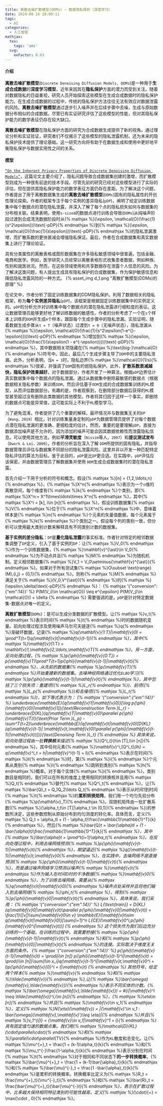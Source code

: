 ```yaml
---
title: 离散去噪扩散模型(DDMs) — 数据隐私探析（深度学习）
date: 2024-08-16 18:00:11
tags:
  - AI
categories:
  - 人工智能
mathjax:
  tex:
    tags: 'ams'
  svg:
    exFactor: 0.03
---
```


#### 介绍

**离散去噪扩散模型**(`Discrete Denoising Diffusion Models, DDMs`)是一种用于**生成合成数据**的**深度学习模型**，近年来因其在**隐私保护**方面的潜力而受到关注。随着对数据隐私的日益重视，研究人员开始探索这些模型在生成合成数据时的隐私保护能力。在生成合成数据的过程中，传统的隐私保护方法往往无法有效应对数据泄露的风险。**离散去噪扩散模型**通过逐步引入噪声并在后续步骤中去噪，生成与原始数据分布相似的合成数据。尽管已有实证研究评估了这些模型的性能，但对其隐私保护能力的数学表征仍存在较大缺口。
<!-- more -->

**离散去噪扩散模型**在隐私保护方面的研究为合成数据生成提供了新的视角。通过理论分析和实证验证，研究者们不仅揭示了这些模型的隐私泄露机制，还为未来的隐私保护技术提供了理论基础。这一研究方向将有助于在数据生成和使用中更好地平衡隐私保护与数据实用性之间的关系。

#### 模型

[`“On the Inherent Privacy Properties of Discrete Denoising Diffusion Models”`](https://openreview.net/pdf?id=UuU6C6CUoF)，这篇论文主要介绍了，隐私问题导致合成数据集创建的激增，而扩散模型则成为一种很有前途的技术手段。尽管先前的研究已经对这些模型进行了实际的评估，但在提供其隐私保护能力的数学表征方面仍存在差距。为了解决这个问题，作者提出了用于离散数据集生成的**离散去噪扩散模型**(`DDMs`)固有的隐私属性的开创性理论探索。作者的框架专注于每个实例的差异隐私(`pDP`)，阐明了给定训练数据集中每个数据点的潜在隐私泄露，并深入了解了每个点的隐私损失如何与数据集的分布相关联。结果表明，使用`s-sized`的数据点进行训练会导致(`DDMs`)从纯噪声阶段过渡到合成清洗数据阶段时从{% mathjax %}(\epsilon, \mathcal{O}(\frac{1}{s^2\epsilon}))\text{-pDP}{% endmathjax %}到{% mathjax %}(\epsilon, \mathcal{O}(\frac{1}{s\epsilon}))\text{-pDP}{% endmathjax %}的隐私泄漏激增，而扩散系数的更快衰减会增强隐私保证。最后，作者在合成数据集和真实数据集上进行了理论验证。

具有分类属性的离散表格或图形数据集在许多隐私敏感领域中很普遍，包括金融、电商和医学。例如，医学研究人员经常以离散表格形式收集患者数据，例如种族、性别和就医状况。然而，在这些领域使用和共享数据存在泄露个人信息的风险。为了解决这类问题，有人提出生成具有隐私保护的合成数据集，作为保护敏感信息和降低隐私泄露风险的一种方式。
{% asset_img d_1.png  "离散扩散模型(DDMs)的原理" %}

在论文中，作者分析了固定训练数据集的DDM隐私保护。利用了数据相关的隐私框架，称为**每个实例差异隐私**(`pDP`)，该框架是根据固定训练数据集中的实例定义的。`pDP`的分析允许对训练集中每个数据点的潜在隐私泄露进行细粒度的表征。这让数据管理员能够更好地了解训练数据的敏感性。作者的分析考虑了一个在`s`个样本上训练的`DDM`并生成`m`个样本，跟踪每个生成步骤中的隐私泄漏。实验证明，随着数据生成步骤从`t = T`（噪声状态）过渡到`t = 0`（无噪声状态），隐私泄漏从{% mathjax %}(\epsilon, \mathcal{O}(\frac{1}{s^2\epsilon(1-e^{}-\epsilon)}))\text{-pDP}{% endmathjax %}增加到{% mathjax %}(\epsilon, \mathcal{O}(\frac{1}{s\epsilon(1 - e^{-\epsilon})}))\text{-pDP}{% endmathjax %}，其中数据相关项隐藏在{% mathjax %}\text{big-}\mathcal{O}{% endmathjax %}符号中。因此，最后几个生成步骤主导了`DDM`中的主要隐私泄漏。此外，分析表明，当`m = 1`时，隐私边界{% mathjax %}\mathcal{O}(1/s){% endmathjax %}很紧，并强调了`DDM`固有的弱隐私保护。此外，**扩散系数衰减越快，隐私保护效果越好**。对于数据部分，作者开发了一种算法，根据`pDP`边界估计真实数据集中每个数据点的隐私泄漏。通过从数据集中删除最敏感的数据点（根据数据相关隐私参数）来训练`DDM`，然后评估基于`DDM`生成的合成数据集训练的`ML`模型，从而评估数据部分。有趣的是，作者观察到，在删除部分数据后获得的`ML`模型甚至超过没有删除此类数据的其他模型。作者将其归因于这样一个事实，即删除的数据点可能是异常值，这可能实际上不利于`ML`模型学习。

为了避免混淆，作者提供了几个重要的解释。最坏情况并与数据集无关的`DP`（`Wang，2019`）相比，针对训练集量身定制的`pDP`为数据管理员提供了对每个数据点潜在隐私泄漏的更准确、更细粒度的估计。然而，重要的是要理解`pDP`。直接为数据添加噪声是不允许的，因为添加的噪声可能会因其数据依赖性而泄露隐私信息。可以使用其他方法，例如**平滑灵敏度**（`Nissim`等人，`2007`）和**提议测试发布**（`Dwork & Lei，2009`）。作者的分析旨在深入了解 `DDM`所提供的固有隐私，并指导数据管理员评估与数据集不同部分的隐私泄露风险。这里并非以开发一种匹配特定隐私评估的算法为目标。鉴于此目的，`pDP`是比`DP`更合适。在实践中，`pDP`评估应该保密，并由数据管理员了解数据集并使用 `DDM`生成合成数据集时的潜在隐私泄露。

首先介绍一下用于分析的符号和概念。假设{% mathjax %}[n] = {1,2,\ldots,n}{% endmathjax %}，{% mathjax %}X^n{% endmathjax %}表示为一个`n`维的离散空间，每个维度有{% mathjax %}k{% endmathjax %}个类别，即{% mathjax %}X^n:= X^1\times\ldots\times X^n{% endmathjax %}，其中{% mathjax %}X^i = [k], i\in [n]{% endmathjax %}，假设训练数据集{% mathjax %}V{% endmathjax %}位于{% mathjax %}X^n{% endmathjax %}中，意味着样本是{% mathjax %}n{% endmathjax %}个元素的矢量值数据，每个元素属于{% mathjax %}k{% endmathjax %}个类别之一。假设每个列的类别一致，但分析可以使用最大类别计数来解释具有不同类别计数的数据集。

**基于实例的差分隐私**：`DP`是**量化隐私泄露**的事实标准。作者针对特定的相邻数据集调整了`DP`定义，引入了基于实例的`DP`：让{% mathjax %}V_0{% endmathjax %}作为一个训练数据集，{% mathjax %}\mathbf{v}^{\ast}\in V_0{% endmathjax %}为不动点并且{% mathjax %}M{% endmathjax %}为随机机制。定义相邻数据集{% mathjax %}V_1 = V_0\setminus\{\mathbf{v}^{\ast}\}{% endmathjax %}。如果对于所有测试集{% mathjax %}O\subset \text{range}(M),\{i,j\} = \{0,1\}{% endmathjax %}，则称{% mathjax %}M{% endmathjax %}满足关于{% mathjax %}(V_0,V^{\ast}){% endmathjax %}的{% mathjax %}(\epsilon,\delta)\text{-pDP}{% endmathjax %}：
{% mathjax '{"conversion":{"em":14}}' %}
P(M(V_i)\in \mathcal{O}) \leq e^{\epsilon} P(M(V_j)\in \mathcal{O}) + \delta
{% endmathjax %}
需要强调的是，`pDP`是针对特定数据集-数据点对唯一的定义。

**离散扩散模型**(`DDMs`)：是可以生成分类数据的扩散模型。让{% mathjax %}v_t{% endmathjax %}表示时间{% mathjax %}t{% endmathjax %}时的数据随机变量。前向处理过程涉及使用噪声马尔可夫链逐{% mathjax %}q{% endmathjax %}渐破坏数据，记录{% mathjax %}q(\mathbf{v}_{1:T}|\mathbf{v}_0) = \prod^T_{t=1}q(\mathbf{v}_t|\mathbf{v}_{t-1}){% endmathjax %}，其中{% mathjax %}\mathbf{v}_{1:T} = \mathbf{v}_1,\mathbf{v}_2,\ldots,\mathbf{v}_T{% endmathjax %}。另一方面，反向处理过程，{% mathjax %}p_{\phi}(\mathbf{v}_{0:T}) = p(\mathbf{v}_T)\prod^T_{t=1}p_{\phi}(\mathbf{v}_{t-1}|\mathbf{v}_t){% endmathjax %}，从先前的数据集{% mathjax %}p(\mathbf{v}_T){% endmathjax %}开始重建新的数据集。去噪神经网络通过优化`ELBO`学习{% mathjax %}p_{\phi}(\mathbf{v}_{t-1}|\mathbf{v}_t){% endmathjax %}，其中包括了三个损失项：重建项({% mathjax %}L_r{% endmathjax %})、前项({% mathjax %}L_p{% endmathjax %})和去噪项({% mathjax %}L_t{% endmathjax %})，如下等式表示为：
{% mathjax '{"conversion":{"em":14}}' %}
\underbrace{\mathbb{E}_{q(\mathbf{v}_1|\mathbf{v}_0)}[\log p_{\phi}(\mathbf{v}_0)|\mathbf{v}_1]}_{\text{Reconstruction Term }L_r} - \underbrace{D_{KL}(q(\mathbf{v}_T|\mathbf{v}_0)\parallel p_{\phi}(\mathbf{v}_T))}_{\text{Prior Term }L_p} - \sum^T_{t=2}\underbrace{\mathbb{E}_{q(\mathbf{v}_t|\mathbf{v}_0)[D_{KL}(q(\mathbf{v}_{t-1}| \mathbf{v}_t,\mathbf{v}_0)\parallel p_{\phi}(\mathbf{v}_{t-1}|\mathbf{v}_t))]}}_{\text{Denoising Term }L_t}
{% endmathjax %}
具体来说，前向处理过程由一批**转换核**来描述{% mathjax %}\{Q^i_t\}_{t\in [T],i\in [n]}{% endmathjax %}，其中任何元素{% mathjax %}\mathbf{v}^i,[Q^i_t]_{lh} = q(\mathbf{v}^i_t = h|\mathbf{v}^i_{t-1} = l){% endmathjax %}表示在时间{% mathjax %}t{% endmathjax %}时，第{% mathjax %}i{% endmathjax %}个元素从类别{% mathjax %}l{% endmathjax %}跳转到类别{% mathjax %}h{% endmathjax %}概率。对于每个实体{% mathjax %}i{% endmathjax %}，类别数目是相同的，我们可以在所有的维度上使用相同的转换核并且用{% mathjax %}Q_t{% endmathjax %}替代{% mathjax %}Q^i_t{% endmathjax %}，让{% mathjax %}\bar{Q}_t = Q_1Q_2\ldots Q_t{% endmathjax %}表示从时间1到时间{% mathjax %}t{% endmathjax %}的**累积转换矩阵**，我们用一个均匀先验分布{% mathjax %}p(\mathbf{v}_T){% endmathjax %}。双随机矩阵由一批扩散系数({% mathjax %}\{\alpha_t,t\in [T]|\alpha_t \in (0,1)\}{% endmathjax %})的参数所决定，这些参数控制从原始分布到均匀测度的转化率。具体而言，定义{% mathjax %} Q_t = \alpha_tI + (1 - \alpha_t)\frac{\mathbb{1}\mathbb{1}^T}{k}{% endmathjax %}，然后{% mathjax %}\bar{Q}_t = \bar{\alpha}_tI + (1 - \bar{\alpha}_t)\frac{\mathbb{1}\mathbb{1}^T}{k}{% endmathjax %}，其中{% mathjax %}\bar{\alpha}_t = \prod^t_{i=1}\alpha_t{% endmathjax %}。在反向处理过程中，利用去噪网络预测{% mathjax %}p_{\phi}(\mathbf{v}_{t-1}|\mathbf{v}_t){% endmathjax %}，期望逼近{% mathjax %}q()\mathbf{v}_{t-1}|\mathbf{v}_t,\mathbf{v}_0{% endmathjax %}，在实践中，去噪网络不是直接预测{% mathjax %}p_{\phi}(\mathbf{v}_{t-1}|\mathbf{v}_t){% endmathjax %}，而是通过噪声网络学习预测以噪声{% mathjax %}\mathbf{v}_t{% endmathjax %}作为输入在时间0时的干净数据{% mathjax %}\mathbf{v}_0{% endmathjax %}，为了训练去噪网络，需要从{% mathjax %}q(\mathbf{v}_t|\mathbf{v}_0){% endmathjax %}噪声点处采样并且将他们输入到去噪网络{% mathjax %}\phi_t{% endmathjax %}，得到{% mathjax %}p_{\phi}(\mathbf{v}_0|\mathbf{v}_t){% endmathjax %}，具体来说，我们采用：
{% mathjax '{"conversion":{"em":14}}' %}
L_{\text{train}} = D_{KL}(q(\mathbf{v}_0|\mathbf{v}_t)\parallel p_{\phi}(\mathbf{v}_0|\mathbf{v}_t)) = \frac{1}{|v|}\sum_{\mathbf{v}_0\in v} \mathbb{E}_{\mathbf{v}_t\sim q(\mathbf{v}_t|\mathbf{v}_0)}[\sum_{i=1}^n L_{CE}(\mathbf{v}_0^i,p_{\phi}(\mathbf{v}_0^i|\mathbf{v}_t))]
{% endmathjax %}
这个损失作为我们后边充分训练的一个基础，在训练的过程中，我需要桥接{% mathjax %}p_{\phi}(\mathbf{v}_{t-1}|\mathbf{v}_t){% endmathjax %}和{% mathjax %}p_{\phi}(\mathbf{v}_{0}|\mathbf{v}_t){% endmathjax %}的连接。实际取决于维度无关方面的条件。
{% mathjax '{"conversion":{"em":14}}' %}
p_{\phi}(\mathbf{v}_{t-1}|\mathbf{v}_t) = \prod_{i\in [n]} p_{\phi}(\mathbf{v}_{t-1}^i|\mathbf{v}_t) = \prod_{i\in [n]}\sum_{l\in x_i}q(\mathbf{v}_{t-1}^i|\mathbf{v}_t,\mathbf{v}_0^i = l)p_{\phi}(\mathbf{v}_{0}^i = l|\mathbf{v}_t)
{% endmathjax %}
其他符号，给定两个样本{% mathjax %}\mathbf{v}{% endmathjax %}和{% mathjax %}\tilde{\mathbf{v}}{% endmathjax %},让{% mathjax %}\bar{\omega}(\mathbf{v},\tilde{\mathbf{v}}){% endmathjax %}表示不同实体的计数。{% mathjax %}\bar{\omega}(\mathbf{v},\tilde{\mathbf{v}}) = \#\{i|\mathbf{v}^i \neq \tilde{\mathbf{v}}^i,i\in [n]\}{% endmathjax %}，{% mathjax %}\eta\in [n]{% endmathjax %}并且{% mathjax %}\mathbf{v}\in v_1{% endmathjax %}，定义{% mathjax %}N_{\eta}(\mathbf{v}) = |\{\mathbf{v}'\in v_1 : \bar{\omega}(\mathbf{v},\mathbf{v}')\leq \eta\}|{% endmathjax %}并且{% mathjax %}v_1^{i|l} = \{\mathbf{v}\in v_1|\mathbf{v}^1 = l\}{% endmathjax %}具有固定值匀速的数据点集。我们用{% mathjax %}\mathcal{D}_{KL}(\cdot\parallel\cdot){% endmathjax %}和{% mathjax %}\parallel\cdot\parallel_{TV}{% endmathjax %}作为`KL`散度和总变化。让{% mathjax %}\mu^{+}_t = \frac{1 + (k-1)\alpha_t}{k}{% endmathjax %}和{% mathjax %}\mu_t^{-}\frac{1-\alpha_t}{k}{% endmathjax %}表示分别在时间{% mathjax %}t{% endmathjax %}对于相同和不同状态下**的一步转换概率**，{% mathjax %}\bar{\mu}^{+}_t = \frac{1 + (k-1)\bar{\alpha}_t}{k}{% endmathjax %}和{% mathjax %}\bar{\mu}^{-}_t = \frac{1 -\bar{\alpha}_t}{k}{% endmathjax %}是累积的转换概率。转换概率比定义为{% mathjax %}R_t = \frac{\mu^{+}_t}{\mu^{-}_t}{% endmathjax %}和{% mathjax %}\bar{R}_t = \frac{\bar{\mu}^{+}_t}{\bar{\mu}^{-}_t}{% endmathjax %}，表示在扩散过程中，比率越大保持相同特征类别的可能性越高，定义{% mathjax %}(\cdot)_{+} = \max\{\cdot , 0\}{% endmathjax %}。
